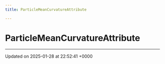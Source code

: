 ```yaml
---
title: ParticleMeanCurvatureAttribute

---
```


# ParticleMeanCurvatureAttribute





-------------------------------

Updated on 2025-01-28 at 22:52:41 +0000